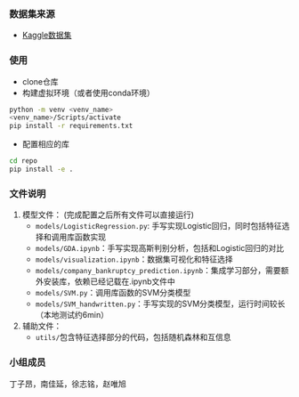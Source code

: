 ### 数据集来源
- [Kaggle数据集](https://www.kaggle.com/datasets/fedesoriano/company-bankruptcy-prediction)

### 使用
- clone仓库
- 构建虚拟环境（或者使用conda环境）
```bash
python -m venv <venv_name>
<venv_name>/Scripts/activate
pip install -r requirements.txt
```
- 配置相应的库
```bash
cd repo
pip install -e .
```

### 文件说明
1. 模型文件：
    (完成配置之后所有文件可以直接运行)
    - `models/LogisticRegression.py`: 手写实现Logistic回归，同时包括特征选择和调用库函数实现
    - `models/GDA.ipynb`：手写实现高斯判别分析，包括和Logistic回归的对比
    - `models/visualization.ipynb`：数据集可视化和特征选择
    - `models/company_bankruptcy_prediction.ipynb`：集成学习部分，需要额外安装库，依赖已经记载在.ipynb文件中
    - `models/SVM.py`：调用库函数的SVM分类模型
    - `models/SVM_handwritten.py`：手写实现的SVM分类模型，运行时间较长（本地测试约6min）
2. 辅助文件：
   - `utils/`包含特征选择部分的代码，包括随机森林和互信息

### 小组成员
丁子昂，南佳延，徐志铭，赵唯旭